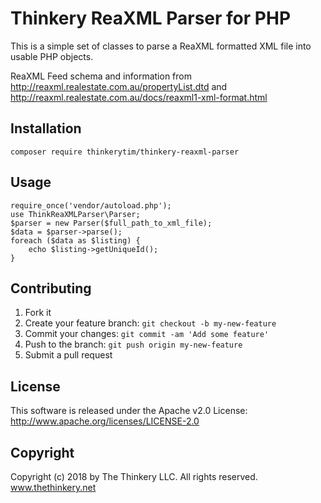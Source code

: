 # Thinkery ReaXML Parser for PHP

This is a simple set of classes to parse a ReaXML formatted XML file into usable PHP objects.

ReaXML Feed schema and information from http://reaxml.realestate.com.au/propertyList.dtd and http://reaxml.realestate.com.au/docs/reaxml1-xml-format.html

## Installation
`composer require thinkerytim/thinkery-reaxml-parser`

## Usage
    require_once('vendor/autoload.php');
    use ThinkReaXMLParser\Parser;
    $parser = new Parser($full_path_to_xml_file);
    $data = $parser->parse();
    foreach ($data as $listing) {
        echo $listing->getUniqueId();
    }
## Contributing
1. Fork it
2. Create your feature branch: `git checkout -b my-new-feature`
3. Commit your changes: `git commit -am 'Add some feature'`
4. Push to the branch: `git push origin my-new-feature`
5. Submit a pull request

## License
This software is released under the Apache v2.0 License:
http://www.apache.org/licenses/LICENSE-2.0

## Copyright
Copyright (c) 2018 by The Thinkery LLC. All rights reserved.
www.thethinkery.net